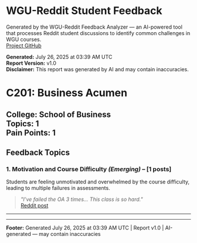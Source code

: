 # WGU-Reddit Student Feedback

Generated by the WGU-Reddit Feedback Analyzer — an AI-powered tool that processes Reddit student discussions to identify common challenges in WGU courses.  
[Project GitHub](https://wgudataninja.github.io/wgu-reddit-monitoring-pipeline/)

**Generated:** July 26, 2025 at 03:39 AM UTC  
**Report Version:** v1.0  
**Disclaimer:** This report was generated by AI and may contain inaccuracies.  
# C201: Business Acumen
**College:** School of Business  
**Topics:** 1  
**Pain Points:** 1  
---
## Feedback Topics
### 1. Motivation and Course Difficulty _(Emerging)_ – [1 posts]
Students are feeling unmotivated and overwhelmed by the course difficulty, leading to multiple failures in assessments.  
> _"I’ve failed the OA 3 times... This class is so hard."_  
> [Reddit post](https://reddit.com/comments/1m11uws)  
---
---
**Footer:** Generated July 26, 2025 at 03:39 AM UTC | Report v1.0 | AI-generated — may contain inaccuracies  